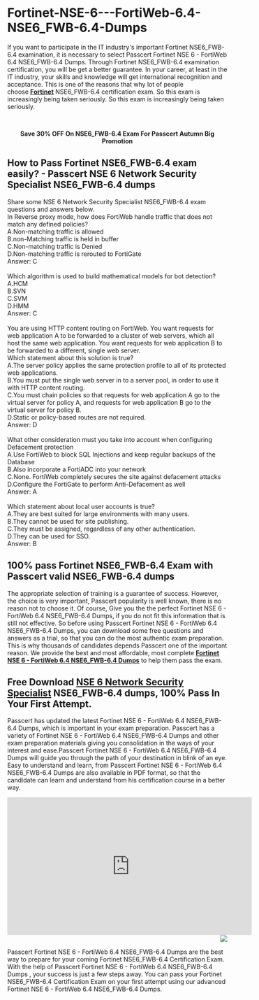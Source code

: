# Fortinet-NSE-6---FortiWeb-6.4-NSE6_FWB-6.4-Dumps
<p>
	If you want to participate in the IT industry's important Fortinet NSE6_FWB-6.4 examination, it is necessary to select Passcert Fortinet NSE 6 - FortiWeb 6.4 NSE6_FWB-6.4 Dumps. Through Fortinet NSE6_FWB-6.4 examination certification, you will be get a better guarantee. In your career, at least in the IT industry, your skills and knowledge will get international recognition and acceptance. This is one of the reasons that why lot of people choose&nbsp;<a href="https://www.passcert.com/Fortinet.html" target="_blank"><strong>Fortinet</strong></a>&nbsp;NSE6_FWB-6.4 certification exam. So this exam is increasingly being taken seriously. So this exam is increasingly being taken seriously.
</p>
<div style="text-align:center;">
	<a href="https://www.passcert.com/promotion.asp" target="_blank"><img src="https://www.passcert.com/t/pc-com/images/banner/cf33155e9c7a46a9bff0e3eb36ea9fae.jpg" alt="" /></a><br />
</div>
<br />
<p style="text-align:center;">
	<strong>Save 30% OFF On NSE6_FWB-6.4 Exam For Passcert Autumn Big Promotion</strong> 
</p>
<h2 style="white-space:normal;">
	How to Pass Fortinet NSE6_FWB-6.4 exam easily? - Passcert NSE 6 Network Security Specialist NSE6_FWB-6.4 dumps
</h2>
Share some NSE 6 Network Security Specialist NSE6_FWB-6.4 exam questions and answers below.<br />
In Reverse proxy mode, how does FortiWeb handle traffic that does not match any defined policies? <br />
A.Non-matching traffic is allowed <br />
B.non-Matching traffic is held in buffer <br />
C.Non-matching traffic is Denied <br />
D.Non-matching traffic is rerouted to FortiGate <br />
Answer: C<br />
<br />
Which algorithm is used to build mathematical models for bot detection? <br />
A.HCM <br />
B.SVN <br />
C.SVM <br />
D.HMM <br />
Answer: C<br />
<br />
You are using HTTP content routing on FortiWeb. You want requests for web application A to be forwarded to a cluster of web servers, which all host the same web application. You want requests for web application B to be forwarded to a different, single web server. <br />
Which statement about this solution is true? <br />
A.The server policy applies the same protection profile to all of its protected web applications. <br />
B.You must put the single web server in to a server pool, in order to use it with HTTP content routing. <br />
C.You must chain policies so that requests for web application A go to the virtual server for policy A, and requests for web application B go to the virtual server for policy B. <br />
D.Static or policy-based routes are not required. <br />
Answer: D<br />
<br />
What other consideration must you take into account when configuring Defacement protection <br />
A.Use FortiWeb to block SQL Injections and keep regular backups of the Database <br />
B.Also incorporate a FortiADC into your network <br />
C.None. FortiWeb completely secures the site against defacement attacks <br />
D.Configure the FortiGate to perform Anti-Defacement as well <br />
Answer: A<br />
<br />
Which statement about local user accounts is true? <br />
A.They are best suited for large environments with many users. <br />
B.They cannot be used for site publishing. <br />
C.They must be assigned, regardless of any other authentication. <br />
D.They can be used for SSO. <br />
Answer: B<br />
<h2>
	100% pass Fortinet NSE6_FWB-6.4 Exam with Passcert valid NSE6_FWB-6.4 dumps
</h2>
<p>
	<span style="white-space:normal;">The appropriate selection of training is a guarantee of success. However, the choice is very important, Passcert popularity is well known, there is no reason not to choose it. Of course, Give you the the perfect Fortinet NSE 6 - FortiWeb 6.4 NSE6_FWB-6.4 Dumps, if you do not fit this information that is still not effective. So before using Passcert Fortinet NSE 6 - FortiWeb 6.4 NSE6_FWB-6.4 Dumps, you can download some free questions and answers as a trial, so that you can do the most authentic exam preparation. This is why thousands of candidates depends Passcert one of the important reason. We provide the best and most affordable, most complete&nbsp;</span><a href="https://www.passcert.com/NSE6_FWB-6.4.html" target="_blank" style="white-space:normal;"><strong>Fortinet NSE 6 - FortiWeb 6.4 NSE6_FWB-6.4 Dumps</strong></a><span style="white-space:normal;">&nbsp;to help them pass the exam.</span> 
</p>
<h2>
	Free Download <a href="https://www.passcert.com/NSE-6-Network-Security-Specialist.html" target="_blank"><strong>NSE 6 Network Security Specialist</strong></a> NSE6_FWB-6.4 dumps, 100% Pass In Your First Attempt.
</h2>
<p>
	<span style="white-space:normal;">Passcert has updated the latest Fortinet NSE 6 - FortiWeb 6.4 NSE6_FWB-6.4 Dumps, which is important in your exam preparation. Passcert has a variety of Fortinet NSE 6 - FortiWeb 6.4 NSE6_FWB-6.4 Dumps and other exam preparation materials giving you consolidation in the ways of your interest and ease.Passcert Fortinet NSE 6 - FortiWeb 6.4 NSE6_FWB-6.4 Dumps will guide you through the path of your destination in blink of an eye. Easy to understand and learn, from Passcert Fortinet NSE 6 - FortiWeb 6.4 NSE6_FWB-6.4 Dumps are also available in PDF format, so that the candidate can learn and understand from his certification course in a better way.</span> 
</p>
<div style="text-align:center;">
	<iframe width="560" height="315" src="https://www.youtube.com/embed/ijWkC76asKQ" title="YouTube video player" frameborder="0" allow="accelerometer; autoplay; clipboard-write; encrypted-media; gyroscope; picture-in-picture" allowfullscreen="">
	</iframe>
</div>
<a href="https://www.passcert.com/Cart.aspx?pdo=add&amp;code=NSE6_FWB-6.4"><img src="http://www.itexamshare.com/wp-content/uploads/2014/05/add-to-cart.jpg" align="right" /></a> 
<h2>
</h2>
<span style="white-space:normal;">Passcert Fortinet NSE 6 - FortiWeb 6.4 NSE6_FWB-6.4 Dumps are the best way to prepare for your coming Fortinet NSE6_FWB-6.4 Certification Exam. With the help of Passcert Fortinet NSE 6 - FortiWeb 6.4 NSE6_FWB-6.4 Dumps , your success is just a few steps away. You can pass your Fortinet NSE6_FWB-6.4 Certification Exam on your first attempt using our advanced Fortinet NSE 6 - FortiWeb 6.4 NSE6_FWB-6.4 Dumps.</span>
